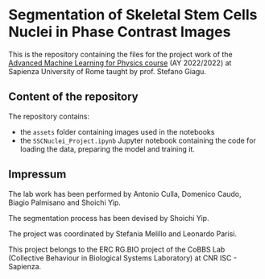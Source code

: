 # Segmentation of Skeletal Stem Cells Nuclei in Phase Contrast Images

This is the repository containing the files for the project work of
the [Advanced Machine Learning for Physics course](https://elearning.uniroma1.it/enrol/index.php?id=16240)
(AY 2022/2022) at Sapienza University of Rome taught by prof. Stefano Giagu.

## Content of the repository

The repository contains:
- the `assets` folder containing images used in the notebooks
- the `SSCNuclei_Project.ipynb` Jupyter notebook containing the code for loading the data, preparing the model and training it.

## Impressum

The lab work has been performed by Antonio Culla, Domenico Caudo, Biagio Palmisano and Shoichi Yip.

The segmentation process has been devised by Shoichi Yip.

The project was coordinated by Stefania Melillo and Leonardo Parisi.

This project belongs to the ERC RG.BIO project of the CoBBS Lab (Collective Behaviour in Biological Systems Laboratory) at CNR ISC - Sapienza.
